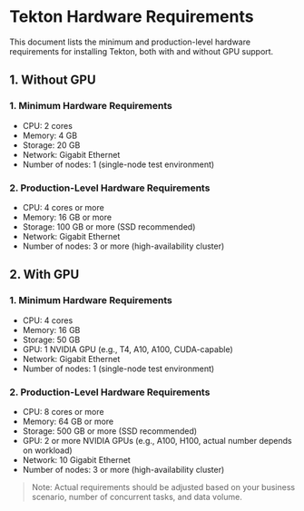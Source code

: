 # Tekton Hardware Requirements

This document lists the minimum and production-level hardware requirements for installing Tekton, both with and without GPU support.

## 1. Without GPU

### 1. Minimum Hardware Requirements
- CPU: 2 cores
- Memory: 4 GB
- Storage: 20 GB
- Network: Gigabit Ethernet
- Number of nodes: 1 (single-node test environment)

### 2. Production-Level Hardware Requirements
- CPU: 4 cores or more
- Memory: 16 GB or more
- Storage: 100 GB or more (SSD recommended)
- Network: Gigabit Ethernet
- Number of nodes: 3 or more (high-availability cluster)

## 2. With GPU

### 1. Minimum Hardware Requirements
- CPU: 4 cores
- Memory: 16 GB
- Storage: 50 GB
- GPU: 1 NVIDIA GPU (e.g., T4, A10, A100, CUDA-capable)
- Network: Gigabit Ethernet
- Number of nodes: 1 (single-node test environment)

### 2. Production-Level Hardware Requirements
- CPU: 8 cores or more
- Memory: 64 GB or more
- Storage: 500 GB or more (SSD recommended)
- GPU: 2 or more NVIDIA GPUs (e.g., A100, H100, actual number depends on workload)
- Network: 10 Gigabit Ethernet
- Number of nodes: 3 or more (high-availability cluster)

> Note: Actual requirements should be adjusted based on your business scenario, number of concurrent tasks, and data volume.
